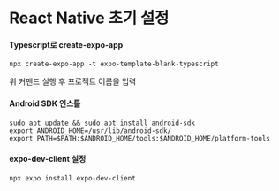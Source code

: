 # React Native 초기 설정
#### Typescript로 create-expo-app
```
npx create-expo-app -t expo-template-blank-typescript
```
위 커맨드 실행 후 프로젝트 이름을 입력

#### Android SDK 인스톨
```
sudo apt update && sudo apt install android-sdk
export ANDROID_HOME=/usr/lib/android-sdk/
export PATH=$PATH:$ANDROID_HOME/tools:$ANDROID_HOME/platform-tools
```

#### expo-dev-client 설정
```
npx expo install expo-dev-client
```
